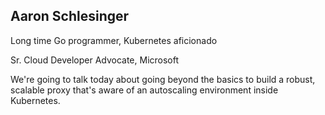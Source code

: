 ## Aaron Schlesinger

Long time Go programmer, Kubernetes aficionado

<p>Sr. Cloud Developer Advocate, Microsoft</p>

<aside class="notes">
    We're going to talk today about going beyond the basics to build a robust, scalable proxy
    that's aware of an autoscaling environment inside Kubernetes.
</aside>
